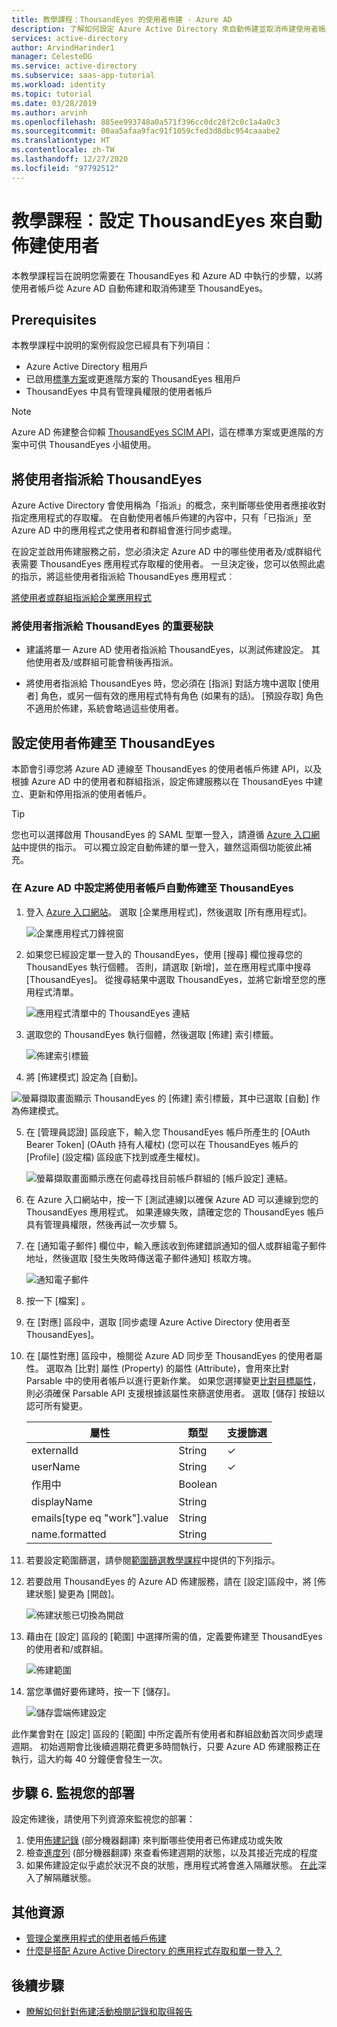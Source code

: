 ```yaml
---
title: 教學課程：ThousandEyes 的使用者佈建 - Azure AD
description: 了解如何設定 Azure Active Directory 來自動佈建並取消佈建使用者帳戶至 ThousandEyes。
services: active-directory
author: ArvindHarinder1
manager: CelesteDG
ms.service: active-directory
ms.subservice: saas-app-tutorial
ms.workload: identity
ms.topic: tutorial
ms.date: 03/28/2019
ms.author: arvinh
ms.openlocfilehash: 885ee993748a0a571f396cc0dc28f2c0c1a4a0c3
ms.sourcegitcommit: 00aa5afaa9fac91f1059cfed3d8dbc954caaabe2
ms.translationtype: HT
ms.contentlocale: zh-TW
ms.lasthandoff: 12/27/2020
ms.locfileid: "97792512"
---
```

# <a name="tutorial-configure-thousandeyes-for-automatic-user-provisioning"></a>教學課程︰設定 ThousandEyes 來自動佈建使用者

本教學課程旨在說明您需要在 ThousandEyes 和 Azure AD 中執行的步驟，以將使用者帳戶從 Azure AD 自動佈建和取消佈建至 ThousandEyes。 

## <a name="prerequisites"></a>Prerequisites

本教學課程中說明的案例假設您已經具有下列項目：

* Azure Active Directory 租用戶
* 已啟用[標準方案](https://www.thousandeyes.com/pricing)或更進階方案的 ThousandEyes 租用戶 
* ThousandEyes 中具有管理員權限的使用者帳戶 

> [!NOTE]
> Azure AD 佈建整合仰賴 [ThousandEyes SCIM API](https://success.thousandeyes.com/PublicArticlePage?articleIdParam=kA044000000CnWrCAK)，這在標準方案或更進階的方案中可供 ThousandEyes 小組使用。

## <a name="assigning-users-to-thousandeyes"></a>將使用者指派給 ThousandEyes

Azure Active Directory 會使用稱為「指派」的概念，來判斷哪些使用者應接收對指定應用程式的存取權。 在自動使用者帳戶佈建的內容中，只有「已指派」至 Azure AD 中的應用程式之使用者和群組會進行同步處理。 

在設定並啟用佈建服務之前，您必須決定 Azure AD 中的哪些使用者及/或群組代表需要 ThousandEyes 應用程式存取權的使用者。 一旦決定後，您可以依照此處的指示，將這些使用者指派給 ThousandEyes 應用程式︰

[將使用者或群組指派給企業應用程式](../manage-apps/assign-user-or-group-access-portal.md)

### <a name="important-tips-for-assigning-users-to-thousandeyes"></a>將使用者指派給 ThousandEyes 的重要秘訣

* 建議將單一 Azure AD 使用者指派給 ThousandEyes，以測試佈建設定。 其他使用者及/或群組可能會稍後再指派。

* 將使用者指派給 ThousandEyes 時，您必須在 [指派] 對話方塊中選取 [使用者] 角色，或另一個有效的應用程式特有角色 (如果有的話)。 [預設存取] 角色不適用於佈建，系統會略過這些使用者。

## <a name="configuring-user-provisioning-to-thousandeyes"></a>設定使用者佈建至 ThousandEyes 

本節會引導您將 Azure AD 連線至 ThousandEyes 的使用者帳戶佈建 API，以及根據 Azure AD 中的使用者和群組指派，設定佈建服務以在 ThousandEyes 中建立、更新和停用指派的使用者帳戶。

> [!TIP]
> 您也可以選擇啟用 ThousandEyes 的 SAML 型單一登入，請遵循 [Azure 入口網站](https://portal.azure.com)中提供的指示。 可以獨立設定自動佈建的單一登入，雖然這兩個功能彼此補充。

### <a name="configure-automatic-user-account-provisioning-to-thousandeyes-in-azure-ad"></a>在 Azure AD 中設定將使用者帳戶自動佈建至 ThousandEyes

1. 登入 [Azure 入口網站](https://portal.azure.com)。 選取 [企業應用程式]，然後選取 [所有應用程式]。

    ![企業應用程式刀鋒視窗](common/enterprise-applications.png)

2. 如果您已經設定單一登入的 ThousandEyes，使用 [搜尋] 欄位搜尋您的 ThousandEyes 執行個體。 否則，請選取 [新增]，並在應用程式庫中搜尋 [ThousandEyes]。 從搜尋結果中選取 ThousandEyes，並將它新增至您的應用程式清單。

    ![應用程式清單中的 ThousandEyes 連結](common/all-applications.png)
    
3. 選取您的 ThousandEyes 執行個體，然後選取 [佈建] 索引標籤。

    ![佈建索引標籤](common/provisioning.png)

4. 將 [佈建模式] 設定為 [自動]。

![螢幕擷取畫面顯示 ThousandEyes 的 [佈建] 索引標籤，其中已選取 [自動] 作為佈建模式。](./media/thousandeyes-provisioning-tutorial/ThousandEyes1.png)
    

5. 在 [管理員認證] 區段底下，輸入您 ThousandEyes 帳戶所產生的 [OAuth Bearer Token] \(OAuth 持有人權杖\) (您可以在 ThousandEyes 帳戶的 [Profile] \(設定檔\) 區段底下找到或產生權杖)。

    ![螢幕擷取畫面顯示應在何處尋找目前帳戶群組的 [帳戶設定] 連結。](./media/thousandeyes-provisioning-tutorial/ThousandEyes2.png)

6. 在 Azure 入口網站中，按一下 [測試連線]以確保 Azure AD 可以連線到您的 ThousandEyes 應用程式。 如果連線失敗，請確定您的 ThousandEyes 帳戶具有管理員權限，然後再試一次步驟 5。

7. 在 [通知電子郵件] 欄位中，輸入應該收到佈建錯誤通知的個人或群組電子郵件地址，然後選取 [發生失敗時傳送電子郵件通知] 核取方塊。

    ![通知電子郵件](common/provisioning-notification-email.png)

8. 按一下 [檔案]  。

9. 在 [對應] 區段中，選取 [同步處理 Azure Active Directory 使用者至 ThousandEyes]。

10. 在 [屬性對應] 區段中，檢閱從 Azure AD 同步至 ThousandEyes 的使用者屬性。 選取為 [比對] 屬性 (Property) 的屬性 (Attribute)，會用來比對 Parsable 中的使用者帳戶以進行更新作業。 如果您選擇變更[比對目標屬性](https://docs.microsoft.com/azure/active-directory/manage-apps/customize-application-attributes)，則必須確保 Parsable API 支援根據該屬性來篩選使用者。 選取 [儲存] 按鈕以認可所有變更。

     |屬性|類型|支援篩選|
     |---|---|---|
     |externalId|String|&check;|
     |userName|String|&check;|
     |作用中|Boolean|
     |displayName|String|
     |emails[type eq "work"].value|String|
     |name.formatted|String|


11. 若要設定範圍篩選，請參閱[範圍篩選教學課程](../manage-apps/define-conditional-rules-for-provisioning-user-accounts.md)中提供的下列指示。

12. 若要啟用 ThousandEyes 的 Azure AD 佈建服務，請在 [設定]區段中，將 [佈建狀態] 變更為 [開啟]。

    ![佈建狀態已切換為開啟](common/provisioning-toggle-on.png)

13. 藉由在 [設定] 區段的 [範圍] 中選擇所需的值，定義要佈建至 ThousandEyes 的使用者和/或群組。

    ![佈建範圍](common/provisioning-scope.png)

14. 當您準備好要佈建時，按一下 [儲存]。

    ![儲存雲端佈建設定](common/provisioning-configuration-save.png)

此作業會對在 [設定] 區段的 [範圍] 中所定義所有使用者和群組啟動首次同步處理週期。 初始週期會比後續週期花費更多時間執行，只要 Azure AD 佈建服務正在執行，這大約每 40 分鐘便會發生一次。 

## <a name="step-6-monitor-your-deployment"></a>步驟 6. 監視您的部署
設定佈建後，請使用下列資源來監視您的部署：

1. 使用[佈建記錄](https://docs.microsoft.com/azure/active-directory/reports-monitoring/concept-provisioning-logs) \(部分機器翻譯\) 來判斷哪些使用者已佈建成功或失敗
2. 檢查[進度列](https://docs.microsoft.com/azure/active-directory/app-provisioning/application-provisioning-when-will-provisioning-finish-specific-user) \(部分機器翻譯\) 來查看佈建週期的狀態，以及其接近完成的程度
3. 如果佈建設定似乎處於狀況不良的狀態，應用程式將會進入隔離狀態。 [在此](https://docs.microsoft.com/azure/active-directory/manage-apps/application-provisioning-quarantine-status)深入了解隔離狀態。  

## <a name="additional-resources"></a>其他資源

* [管理企業應用程式的使用者帳戶佈建](../manage-apps/configure-automatic-user-provisioning-portal.md)
* [什麼是搭配 Azure Active Directory 的應用程式存取和單一登入？](../manage-apps/what-is-single-sign-on.md)

## <a name="next-steps"></a>後續步驟

* [瞭解如何針對佈建活動檢閱記錄和取得報告](../manage-apps/check-status-user-account-provisioning.md)
